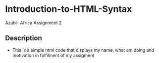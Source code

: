 # Introduction-to-HTML-Syntax
Azubi- Africa Assignment 2

## Description

- This is a simple html code that displays my name, what am doing and motivation 
  in fulfilment of my assigment
